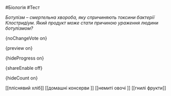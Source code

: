 #Біологія #Тест

*Ботулізм – смертельна хвороба, яку спричиняють токсини бактерії Клостридіум. Який продукт може стати причиною ураження людини ботулізмом?*

{noChangeVote on}

{preview on}

{hideProgress on}

{shareEnable off}

{hideCount on}

[[пліснявий хліб]]
[[домашні консерви ]]
[[немиті овочі ]]
[[гнилі фрукти]]
